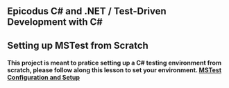 ## Epicodus C# and .NET / Test-Driven Development with C#
## Setting up MSTest from Scratch 
#### This project is meant to pratice setting up a C# testing environment from scratch, please follow along this lesson to set your environment. [MSTest Configuration and Setup](https://www.learnhowtoprogram.com/c-and-net-part-time-c-and-react-track/test-driven-development-with-c/mstest-configuration-and-setup)